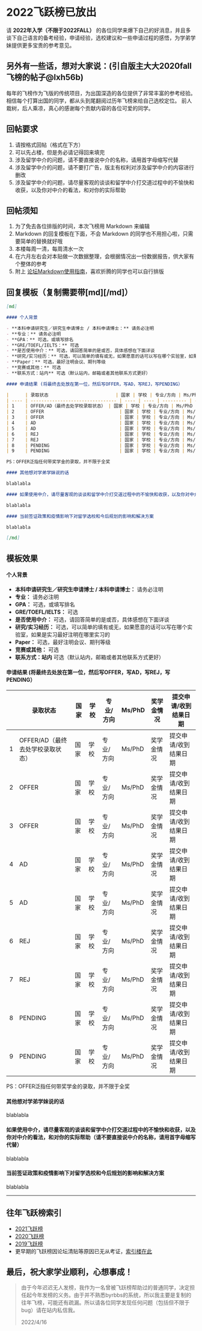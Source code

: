 # 2022飞跃榜已放出

请 **2022年入学（不限于2022FALL）** 的各位同学来爆下自己的好消息，并且多谈下自己语言的备考经验，申请经验，选校建议和一些申请过程的感悟，为学弟学妹提供更多宝贵的参考意见。

## 另外有一些话，想对大家说：(引自版主大大2020fall飞榜的帖子@lxh56b)

每年的飞榜作为飞版的传统项目，为出国深造的各位提供了非常丰富的参考经验。
相信每个打算出国的同学，都从头到尾翻阅过历年飞榜来给自己选校定位。
前人栽树，后人乘凉，真心的感谢每个贡献内容的各位可爱的同学。

## 回帖要求

1. 请按格式回帖（格式在下方）
2. 可以先占楼，但是务必请记得回来填完
3. 涉及留学中介的问题，请不要直接说中介的名称，请用首字母缩写代替
4. 涉及留学中介的问题，请不要打广告，版主有权利对涉及留学中介的内容进行删改
5. 涉及留学中介的问题，请尽量客观的谈谈和留学中介打交道过程中的不愉快和收获，以及你对中介的看法，和对你的实际帮助

## 回帖须知

1. 为了免去各位排版的时间，本次飞榜用 Markdown 来编辑
2. Markdown 的回复模板在下面，不会 Markdown 的同学也不用担心啦，只需要简单的替换就好哦
3. 本楼每周一清，每周清水一次
4. 在六月左右会对本贴做一次数据整理，会根据情况出一份数据报告，供大家有个整体的参考
5. 附上 [论坛Markdown使用指南](https://bbs.byr.cn/#!article/Progress/275)，喜欢折腾的同学也可以自行排版

## 回复模板（复制需要带[md][/md]）

```md
[md]

#### 个人背景

- **本科申请研究生／研究生申请博士 / 本科申请博士：** 请务必注明    
- **专业：** 请务必注明    
- **GPA：** 可选，或填写排名    
- **GRE/TOEFL/IELTS：** 可选    
- **是否使用中介：** 可选，请回答简单的是或否，具体感想在下面详谈
- **研究/实习经历：** 可选，可以简单的填有或无，如果愿意的话可以写在哪个实验室，如果是实习最好注明在哪里实习的    
- **Paper：** 可选，最好注明会议、期刊等级    
- **竞赛或其他：** 可选    
- **联系方式：站内** 可选（默认站内，邮箱或者其他联系方式更好）    

#### 申请结果 (将最终去处放在第一位，然后写OFFER，写AD，写REJ，写PENDING）    

|      | 录取状态                         | 国家 | 学校 | 专业/方向 | Ms/PhD | 奖学金情况 | 提交申请/收到结果日期 |
| ---- | -------------------------------- | ---- | ---- | --------- | ------ | ---------- | --------------------- |
| 1    | OFFER/AD（最终去处学校录取状态） | 国家 | 学校 | 专业/方向 | Ms/PhD | 奖学金情况 | 提交申请/收到结果日期 |
| 2    | OFFER                            | 国家 | 学校 | 专业/方向 | Ms/PhD | 奖学金情况 | 提交申请/收到结果日期 |
| 3    | OFFER                            | 国家 | 学校 | 专业/方向 | Ms/PhD | 奖学金情况 | 提交申请/收到结果日期 |
| 4    | AD                               | 国家 | 学校 | 专业/方向 | Ms/PhD | 奖学金情况 | 提交申请/收到结果日期 |
| 5    | AD                               | 国家 | 学校 | 专业/方向 | Ms/PhD | 奖学金情况 | 提交申请/收到结果日期 |
| 6    | REJ                              | 国家 | 学校 | 专业/方向 | Ms/PhD | 奖学金情况 | 提交申请/收到结果日期 |
| 7    | REJ                              | 国家 | 学校 | 专业/方向 | Ms/PhD | 奖学金情况 | 提交申请/收到结果日期 |
| 8    | PENDING                          | 国家 | 学校 | 专业/方向 | Ms/PhD | 奖学金情况 | 提交申请/收到结果日期 |
| 9    | PENDING                          | 国家 | 学校 | 专业/方向 | Ms/PhD | 奖学金情况 | 提交申请/收到结果日期 |

PS：OFFER泛指任何带奖学金的录取，并不限于全奖    

#### 其他想对学弟学妹说的话

blablabla

#### 如果使用中介，请尽量客观的谈谈和留学中介打交道过程中的不愉快和收获，以及你对中介的看法，和对你的实际帮助（请不要直接说中介的名称，请用首字母缩写代替）

blablabla

#### 当前签证政策和疫情影响下对留学选校和今后规划的影响和解决方案

blablabla

[/md]
```

## 模板效果

#### 个人背景

- **本科申请研究生／研究生申请博士 / 本科申请博士：** 请务必注明
- **专业：** 请务必注明
- **GPA：** 可选，或填写排名
- **GRE/TOEFL/IELTS：** 可选
- **是否使用中介：** 可选，请回答简单的是或否，具体感想在下面详谈
- **研究/实习经历：** 可选，可以简单的填有或无，如果愿意的话可以写在哪个实验室，如果是实习最好注明在哪里实习的
- **Paper：** 可选，最好注明会议、期刊等级
- **竞赛或其他：** 可选
- **联系方式：站内** 可选（默认站内，邮箱或者其他联系方式更好）

#### 申请结果 (将最终去处放在第一位，然后写OFFER，写AD，写REJ，写PENDING）

|      | 录取状态                         | 国家 | 学校 | 专业/方向 | Ms/PhD | 奖学金情况 | 提交申请/收到结果日期 |
| ---- | -------------------------------- | ---- | ---- | --------- | ------ | ---------- | --------------------- |
| 1    | OFFER/AD（最终去处学校录取状态） | 国家 | 学校 | 专业/方向 | Ms/PhD | 奖学金情况 | 提交申请/收到结果日期 |
| 2    | OFFER                            | 国家 | 学校 | 专业/方向 | Ms/PhD | 奖学金情况 | 提交申请/收到结果日期 |
| 3    | OFFER                            | 国家 | 学校 | 专业/方向 | Ms/PhD | 奖学金情况 | 提交申请/收到结果日期 |
| 4    | AD                               | 国家 | 学校 | 专业/方向 | Ms/PhD | 奖学金情况 | 提交申请/收到结果日期 |
| 5    | AD                               | 国家 | 学校 | 专业/方向 | Ms/PhD | 奖学金情况 | 提交申请/收到结果日期 |
| 6    | REJ                              | 国家 | 学校 | 专业/方向 | Ms/PhD | 奖学金情况 | 提交申请/收到结果日期 |
| 7    | REJ                              | 国家 | 学校 | 专业/方向 | Ms/PhD | 奖学金情况 | 提交申请/收到结果日期 |
| 8    | PENDING                          | 国家 | 学校 | 专业/方向 | Ms/PhD | 奖学金情况 | 提交申请/收到结果日期 |
| 9    | PENDING                          | 国家 | 学校 | 专业/方向 | Ms/PhD | 奖学金情况 | 提交申请/收到结果日期 |

PS：OFFER泛指任何带奖学金的录取，并不限于全奖

#### 其他想对学弟学妹说的话

blablabla

#### 如果使用中介，请尽量客观的谈谈和留学中介打交道过程中的不愉快和收获，以及你对中介的看法，和对你的实际帮助（请不要直接说中介的名称，请用首字母缩写代替）

blablabla

#### 当前签证政策和疫情影响下对留学选校和今后规划的影响和解决方案

blablabla

---

## 往年飞跃榜索引

- [2021飞跃榜](https://bbs.byr.cn/#!article/GoAbroad/376017)
- [2020飞跃榜](https://bbs.byr.cn/#!article/GoAbroad/370032)
- [2019飞跃榜](https://bbs.byr.cn/#!article/GoAbroad/363609)
- 更早期的飞跃榜因论坛清贴等原因已无从考证，[索引楼在此](https://bbs.byr.cn/#!article/GoAbroad/92021)

## 最后，祝大家学业顺利，心想事成！

> 由于今年迟迟无人发榜，我作为一名曾被飞跃榜帮助过的普通同学，决定担任起今年发榜的义务。由于并不熟悉byrbbs的系统，所以我主要是复制的往年飞榜，可能还有疏漏。所以请各位同学发现任何问题（包括但不限于bug）请在站内私信我。
>
> 2022/4/16
